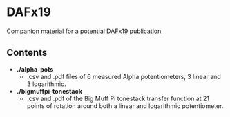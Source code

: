 # DAFx19
Companion material for a potential DAFx19 publication

## Contents

- **./alpha-pots**
  - .csv and .pdf files of 6 measured Alpha potentiometers, 3 linear and 3 logarithmic.
- **./bigmuffpi-tonestack**
  - .csv and .pdf of the Big Muff Pi tonestack transfer function at 21 points of rotation around both a linear and logarithmic potentiometer.
